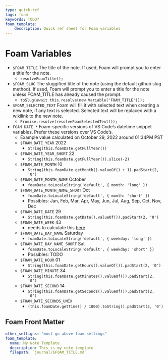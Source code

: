 ```yaml
---
type: quick-ref
tags: foam
keywords: TODO?
foam_template:
    description: Quick ref sheet for Foam variables
---
```

# Foam Variables

- `$FOAM_TITLE` The title of the note. If used, Foam will prompt you to enter a title for the note.
  - `resolveFoamTitle();`
- `$FOAM_SLUG` The sluggified title of the note (using the default github slug method). If used, Foam will prompt you to enter a title for the note unless FOAM_TITLE has already caused the prompt.
  - `toSlug(await this.resolve(new Variable('FOAM_TITLE')));`
- `$FOAM_SELECTED_TEXT` Foam will fill it with selected text when creating a new note, if any text is selected. Selected text will be replaced with a wikilink to the new note.
  - `Promise.resolve(resolveFoamSelectedText());`
- `FOAM_DATE_*` Foam-specific versions of VS Code’s datetime snippet variables. Prefer these versions over VS Code’s.
  - Example value calculated on October 29, 2022 around 01:34PM PST
  - `$FOAM_DATE_YEAR` 2022
    - `String(this.foamDate.getFullYear())`
  - `$FOAM_DATE_YEAR_SHORT` 22
    - `String(this.foamDate.getFullYear()).slice(-2)`
  - `$FOAM_DATE_MONTH` 10
    - `String(this.foamDate.getMonth().valueOf() + 1).padStart(2, '0')`
  - `$FOAM_DATE_MONTH_NAME` October
    - `foamDate.toLocaleString('default', { month: 'long' })`
  - `$FOAM_DATE_MONTH_NAME_SHORT` Oct
    - `foamDate.toLocaleString('default', { month: 'short' })`
    - Possibles: Jan, Feb, Mar, Apr, May, Jun, Jul, Aug, Sep, Oct, Nov, Dec
  - `$FOAM_DATE_DATE` 29
    - `String(this.foamDate.getDate().valueOf()).padStart(2, '0')`
  - `$FOAM_DATE_WEEK` 43
    - needs to calculate this [here](https://github.com/foambubble/foam/blob/master/packages/foam-vscode/src/services/variable-resolver.ts#L169)
  - `$FOAM_DATE_DAY_NAME` Saturday
    - `foamDate.toLocaleString('default', { weekday: 'long' })`
  - `$FOAM_DATE_DAY_NAME_SHORT` Sat
    - `foamDate.toLocaleString('default', { weekday: 'short' })`
    - Possibles: TODO
  - `$FOAM_DATE_HOUR` 01
    - `String(this.foamDate.getHours().valueOf()).padStart(2, '0')`
  - `$FOAM_DATE_MINUTE` 34
    - `String(this.foamDate.getMinutes().valueOf()).padStart(2, '0')`
  - `$FOAM_DATE_SECOND` 14
    - `String(this.foamDate.getSeconds().valueOf()).padStart(2, '0')`
  - `$FOAM_DATE_SECONDS_UNIX`
    - `(this.foamDate.getTime() / 1000).toString().padStart(2, '0')`

## Foam Front Matter

```yaml
other_settigns: "must go above foam settings"
foam_template:
  name: My Note Template
  description: This is my note template
  filepath: `journal/$FOAM_TITLE.md`
```
